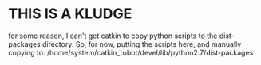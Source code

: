 # THIS IS A KLUDGE
for some reason, I can't get catkin to copy python scripts to the dist-packages directory.
So, for now, putting the scripts here, and manually copying to:
/home/system/catkin_robot/devel/lib/python2.7/dist-packages
